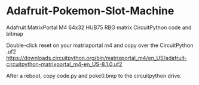 <blockquote class="imgur-embed-pub" lang="en" data-id="a/bPp3Egr" data-context="false" ><a href="//imgur.com/a/bPp3Egr"></a></blockquote><script async src="//s.imgur.com/min/embed.js" charset="utf-8"></script>

# Adafruit-Pokemon-Slot-Machine
Adafruit MatrixPortal M4 64x32 HUB75 RBG matrix CircuitPython code and bitmap 

Double-click reset on your matrixportal m4 and copy over the CircuitPython .uf2
https://downloads.circuitpython.org/bin/matrixportal_m4/en_US/adafruit-circuitpython-matrixportal_m4-en_US-8.1.0.uf2

After a reboot, copy code.py and poke0.bmp to the circuitpython drive. 
